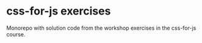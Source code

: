 # css-for-js exercises

Monorepo with solution code from the workshop exercises in the css-for-js course.
